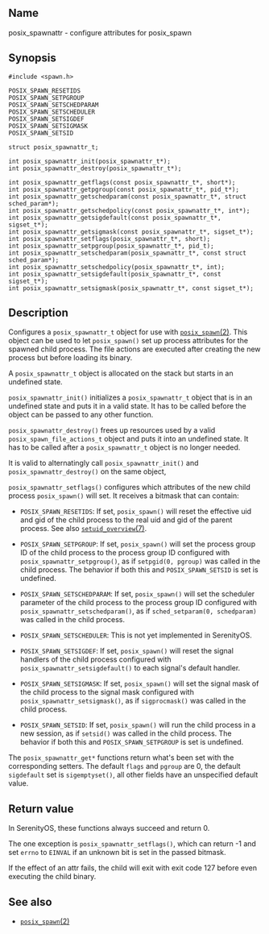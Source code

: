 ## Name

posix\_spawnattr - configure attributes for posix\_spawn

## Synopsis

```**c++
#include <spawn.h>

POSIX_SPAWN_RESETIDS
POSIX_SPAWN_SETPGROUP
POSIX_SPAWN_SETSCHEDPARAM
POSIX_SPAWN_SETSCHEDULER
POSIX_SPAWN_SETSIGDEF
POSIX_SPAWN_SETSIGMASK
POSIX_SPAWN_SETSID

struct posix_spawnattr_t;

int posix_spawnattr_init(posix_spawnattr_t*);
int posix_spawnattr_destroy(posix_spawnattr_t*);

int posix_spawnattr_getflags(const posix_spawnattr_t*, short*);
int posix_spawnattr_getpgroup(const posix_spawnattr_t*, pid_t*);
int posix_spawnattr_getschedparam(const posix_spawnattr_t*, struct sched_param*);
int posix_spawnattr_getschedpolicy(const posix_spawnattr_t*, int*);
int posix_spawnattr_getsigdefault(const posix_spawnattr_t*, sigset_t*);
int posix_spawnattr_getsigmask(const posix_spawnattr_t*, sigset_t*);
int posix_spawnattr_setflags(posix_spawnattr_t*, short);
int posix_spawnattr_setpgroup(posix_spawnattr_t*, pid_t);
int posix_spawnattr_setschedparam(posix_spawnattr_t*, const struct sched_param*);
int posix_spawnattr_setschedpolicy(posix_spawnattr_t*, int);
int posix_spawnattr_setsigdefault(posix_spawnattr_t*, const sigset_t*);
int posix_spawnattr_setsigmask(posix_spawnattr_t*, const sigset_t*);
```

## Description

Configures a `posix_spawnattr_t` object for use with [`posix_spawn`(2)](help://man/3/posix_spawn). This object can be used to let `posix_spawn()` set up process attributes for the spawned child process. The file actions are executed after creating the new process but before loading its binary.

A `posix_spawnattr_t` object is allocated on the stack but starts in an undefined state.

`posix_spawnattr_init()` initializes a `posix_spawnattr_t` object that is in an undefined state and puts it in a valid state. It has to be called before the object can be passed to any other function.

`posix_spawnattr_destroy()` frees up resources used by a valid `posix_spawn_file_actions_t` object and puts it into an undefined state. It has to be called after a `posix_spawnattr_t` object is no longer needed.

It is valid to alternatingly call `posix_spawnattr_init()` and `posix_spawnattr_destroy()` on the same object,

`posix_spawnattr_setflags()` configures which attributes of the new child process `posix_spawn()` will set. It receives a bitmask that can contain:

* `POSIX_SPAWN_RESETIDS`: If set, `posix_spawn()` will reset the effective uid and gid of the child process to the real uid and gid of the parent process. See also [`setuid_overview`(7)](help://man/7/setuid_overview).

* `POSIX_SPAWN_SETPGROUP`: If set, `posix_spawn()` will set the process group ID of the child process to the process group ID configured with `posix_spawnattr_setpgroup()`, as if `setpgid(0, pgroup)` was called in the child process. The behavior if both this and `POSIX_SPAWN_SETSID` is set is undefined.

* `POSIX_SPAWN_SETSCHEDPARAM`: If set, `posix_spawn()` will set the scheduler parameter of the child process to the process group ID configured with `posix_spawnattr_setschedparam()`, as if `sched_setparam(0, schedparam)` was called in the child process.

* `POSIX_SPAWN_SETSCHEDULER`: This is not yet implemented in SerenityOS.

* `POSIX_SPAWN_SETSIGDEF`: If set, `posix_spawn()` will reset the signal handlers of the child process configured with `posix_spawnattr_setsigdefault()` to each signal's default handler.

* `POSIX_SPAWN_SETSIGMASK`: If set, `posix_spawn()` will set the signal mask of the child process to the signal mask configured with `posix_spawnattr_setsigmask()`, as if `sigprocmask()` was called in the child process.

* `POSIX_SPAWN_SETSID`: If set, `posix_spawn()` will run the child process in a new session, as if `setsid()` was called in the child process. The behavior if both this and `POSIX_SPAWN_SETPGROUP` is set is undefined.

The `posix_spawnattr_get*` functions return what's been set with the corresponding setters. The default `flags` and `pgroup` are 0, the default `sigdefault` set is `sigemptyset()`, all other fields have an unspecified default value.


## Return value

In SerenityOS, these functions always succeed and return 0.

The one exception is `posix_spawnattr_setflags()`, which can return -1 and set `errno` to `EINVAL` if an unknown bit is set in the passed bitmask.

If the effect of an attr fails, the child will exit with exit code 127 before even executing the child binary.

## See also

* [`posix_spawn`(2)](help://man/3/posix_spawn)

